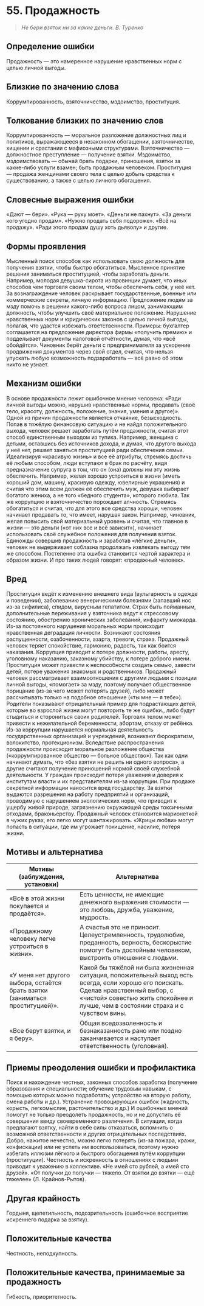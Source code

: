 # 55. Продажность

>*Не бери взяток ни за какие деньги.
В. Туренко*

## Определение ошибки
Продажность — это намеренное нарушение нравственных норм с целью личной выгоды.

## Близкие по значению слова
Коррумпированность, взяточничество, мздоимство, проституция.

## Толкование близких по значению слов
Коррумпированность — моральное разложение должностных лиц и политиков, выражающееся в незаконном обогащении, взяточничестве, хищении и срастании с мафиозными структурами.
Взяточничество — должностное преступление — получение взятки.
Мздоимство, мздоимствовать — обычай брать подарки, приношения, взятки за какие-либо услуги взамен; быть продажным человеком.
Проституция — продажа женщинами своего тела с целью добыть средства к существованию, а также с целью личного обогащения.

## Словесные выражения ошибки
«Дают — бери».
«Рука — руку моет».
«Деньги не пахнут».
«За деньги кого угодно продам».
«Нужно продать себя подороже».
«Всё на продажу».
«Ради этого продам душу хоть дьяволу» и другие.

## Формы проявления
Мысленный поиск способов как использовать свою должность для получения взятки, чтобы быстро обогатиться.
Мысленное принятие решения заниматься проституцией, чтобы заработать деньги. Например, молодая девушка-сирота из провинции думает, что иных способов чем торговля своим телом, чтобы обеспечить себя, у неё нет.
За вознаграждение человек раскрывает государственные, военные или коммерческие секреты, личную информацию.
Предложение людям за мзду помочь в решении какого-либо вопроса лицом, занимающим должность, чтобы улучшить своё материальное положение.
Нарушение нравственных норм и юридических законов с целью личной выгоды, полагая, что удастся избежать ответственности. Примеры: бухгалтер соглашается на предложение директора фирмы «получить премию» и подделывает документы налоговой отчётности, думая, что «всё обойдётся». Чиновник берёт деньги с предпринимателя за ускорение продвижения документов через свой отдел, считая, что нельзя упускать любую возможность подзаработать — всё равно об этом никто не узнает.

## Механизм ошибки
В основе продажности лежит ошибочное мнение человека: «Ради личной выгоды можно, нарушив нравственные нормы, продавать (своё тело, красоту, должность, положение, знания, умения и другое)».
Одной из причин продажности является отчаяние, безысходность. Попав в тяжёлую финансовую ситуацию и не найдя положительного выхода, человек решает заработать путём продажности, считая этот способ единственным выходом из тупика. Например, женщина с детьми, оставшись без источников дохода, и думая, что другого выхода у неё нет, решает заняться проституцией ради обеспечения семьи.
Идеализируя «красивую жизнь» и все её атрибуты, стремясь достичь её любым способом, люди вступают в брак по расчёту, видя предназначение супруга в том, что он (она) должны им эту жизнь обеспечить. Например, желая хорошо устроиться в жизни (иметь хороший дом, машину, красивую одежду, ювелирные украшения) и считая что этим всем должен её обеспечить муж, девушка выбирает богатого жениха, а не того «бедного студента», которого любила.
Так же коррупцию и взяточничество порождает алчность. Стремясь обогатиться и считая, что для этого все средства хороши, человек начинает продавать то, что имеет, нарушая закон. Например, чиновник, желая повысить свой материальный уровень и считая, что главное в жизни — это деньги («от них все и всё зависит»), начинает использовать своё служебное положения для получения взяток.
Единожды совершив продажность и заработав «лёгкие деньги», человек не выдерживает соблазна продолжать извлекать выгоду тем же способом. Постепенно эта ошибка становится чертой характера и образом жизни. И про таких людей говорят: «продажный человек».

## Вред
Проституция ведёт к изменению внешнего вида (вульгарность в одежде и поведении), заболеванию венерическими болезнями (запавший нос из-за сифилиса), спидом, вирусным гепатитом.
Страх быть пойманным, дополнительные переживания у взяточника ведут к стрессовому состоянию, обострению хронических заболеваний, инфаркту миокарда.
Из-за постоянного нарушения моральных норм происходит нравственная деградация личности. Возникают состояния распущенности, озабоченности, азарта, тревоги, страха. Продажный человек теряет спокойствие, гармонию, радость, так как боится наказания.
Коррупция приводит к потере должности, работы, аресту, уголовному наказанию, заказному убийству, к потере доброго имени.
Проституция может привести к неспособности создать семью, завести детей, потере уважения знакомых и родственников.
Продажный человек рассматривает взаимоотношения с другими людьми с позиции личной выгоды, «помогает» за мзду, поэтому получает общественное порицание (из-за чего может потерять друзей), либо может рассчитывать только на подобное отношение («ты мне — я тебе»).
Родители показывают отрицательный пример для подрастающих детей, которые во взрослой жизни могут повторить те же ошибки., либо будут стыдиться и сторониться своих родителей.
Торговля телом может привести к нежелательной беременности, абортам, отказу от ребёнка.
Из-за коррупции нарушается нормальная деятельность государственных организаций и учреждений, возникают бюрократизм, волокитство, протекционизм.
Вследствие распространения продажности происходит моральное разложение общества («коррумпированное общество — больное общество»). Так как одни начинают думать, что «без взятки не решить ни одного вопроса», а другие считают получение приношений нормой своей служебной деятельности. У граждан происходит потеря уважения и доверия к институтам власти и их представителям из-за коррупции.
При продаже секретной информации наносится вред государству.
За взятки выдаются разрешения на работу предприятий и организаций, проводимую с нарушением экологических норм, что приводит к ущербу живой природе, загрязнению окружающей среды токсичными отходами, браконьерству.
Продажный человек становится марионеткой в чужих руках, его легко могут шантажировать.
«Жрицы любви» могут попасть в ситуации, где им угрожает похищение, насилие, потеря жизни.

## Мотивы и альтернатива
Мотивы (заблуждения, установки)	| Альтернатива
--- | ---
«Всё в этой жизни покупается и продаётся».	| Есть ценности, не имеющие денежного выражения стоимости — это любовь, дружба, уважение, мудрость.
«Продажному человеку легче устроиться в жизни».	| А счастья это не приносит. Целеустремленность, трудолюбие, преданность, верность, бескорыстие помогут быть достойным человеком, выстроить отношения с людьми.
«У меня нет другого выбора, остаётся брать взятки (заниматься проституцией)».	| Какой бы тяжёлой ни была жизненная ситуация, положительный выход есть всегда, если хорошо его поискать. Сделав нравственный выбор, с «чистой» совестью жить спокойнее и лучше, чем в состоянии страха и с чувством вины.
«Все берут взятки, и я беру».	| Общая вседозволенность и безнаказанность рано или поздно заканчивается и наступает ответственность (уголовная).

## Приемы преодоления ошибки и профилактика
Поиск и нахождение честных, законных способов заработка (получение образования и специальности; обучение трудовым навыкам, с помощью которых можно подработать; устройство на вторую работу, смена работы и др.).
Устранение провоцирующих ошибок (жадность, корысть, легкомыслие, расточительство и др.) И ошибочных мнений помогут не только преодолеть продажность, но и не допустить её совершения ввиду своевременного различения.
В ситуации, когда предлагают взятку, найти в себе силы отказаться, вспомнить о возможной ответственности и других отрицательных последствиях.
Добро, нажитое нечестно, можно легко потерять (из-за пожара, кражи, конфискации) или не успеть им воспользоваться, поэтому нужно избегать иллюзии лёгкого и быстрого обогащения путём коррупции (проституции).
Честность и искренность в отношениях с людьми приводит к уважению в коллективе.
«Не имей сто рублей, а имей сто друзей».
«От получки до получки — тяжело. От взятки до взятки — ещё тяжелее» (Л. Крайнов-Рытов).

## Другая крайность
Гордыня, щепетильность, подозрительность (ошибочное восприятие искреннего подарка за взятку).

## Положительные качества
Честность, неподкупность.

## Положительные качества, принимаемые за продажность
Гибкость, приоритетность. 

